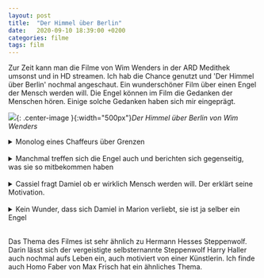 ```yaml
---
layout: post
title:  "Der Himmel über Berlin"
date:   2020-09-10 18:39:00 +0200
categories: filme
tags: film
---
```




Zur Zeit kann man die Filme von Wim Wenders in der ARD Medithek umsonst und in HD streamen. Ich hab die Chance genutzt und 'Der Himmel über Berlin' nochmal angeschaut. Ein wunderschöner Film über einen Engel der Mensch werden will. Die Engel können im Film die Gedanken der Menschen hören. Einige solche Gedanken haben sich mir eingeprägt.

![]({{'/assets/images/himmelueberberlin.jpg'}}){: .center-image }{:width="500px"}*Der Himmel über Berlin von Wim Wenders*

<details>
<summary>Monolog eines Chaffeurs über Grenzen</summary>
Gibt es noch Grenzen? Mehr denn je. Jede Straße hat ihren eigenen Grenzbalken, oder Grenzstrich. Zwischen den einzelnen Grundstücken gibt es einen Niemandslandstreifen, getarnt durch eine Hecke oder einen Wassergraben.
Wer da hineingerät, überfällt spanische Reiter da. Oder wird getroffen vom Laserstrahl. Die Forellen im Wasser sind in Wirklichkeit Zitterrochen. Jeder Hausherr oder auch Wohnungseigentümer nagelt sein Namensschild als Wappen an die Tür und studiert die Morgenzeitung als Weltherrscher. Das deutsche Volk ist in so viele Kleinstaaten zerfallen als es einzelne Menschen gibt. Und die einzelnen Staatsgebilde sind beweglich.
Jeder trägt das seine mit sich herum und verlangt eine Übertrittsgebür, wenn ein anderer es betreten will in Form einer in Bernstein eingeschlossenen Fliege oder eines Bocksbeutels.
Das nur für die Grenze, aber weiter ins Innere eines jeden Kleinstaates kommt man nur mit den jeweiligen Losungswörtern.
Die Deutsche Seele der Gegenwart erobert nur der und kann nur der führen, der jedem einzelnen Kleinstaatler mit dessen paar Losungswörtern kommt. Zum Glück ist gegenwärtig niemand in der Lage dazu. So schwärmt jeder für sich ins Ausland und läßt in allen Himmelsrichtungen seinen Einmannsreichswipfel flattern. Auch seine Kinder schütteln schon die Nase und ziehen ihre Scheiße in Kreisen um sich.
</details>
<br>

<details>
<summary>Manchmal treffen sich die Engel auch und berichten sich gegenseitig, was sie so mitbekommen haben</summary>
Cassiel: Sonnenaufgang 7 Uhr 22. Sonnenuntergang 16 Uhr 28. Mondaufgang 19 Uhr 04, Monduntergang, Wasserstand von Havel und Spree. Vor zwanzig Jahren stürzte ein sowjetischer Düsenjäger nahe der Spanndauerheerstraße in den Stößensee.
Vor 50 Jahren war...
Damiel: die Olympiade.
Cassiel: Vor 200 Jahren überflog Nicolas Francois Blanchard die Stadt in einem Heißluftballon.
Damiel: Das haben die Flüchtlinge neulich auch getan.
Cassiel: Und heute: in der Lilienthaler Chausee ist einer gegangen, ist dann immer langsamer geworden und dann über die Schulter ins Leere geschaut.
Im Postamt 44 hat einer, der heute Schluß machen will, auf all seine Abschiedsbriefe Sondermarken geklebt. Auf jede eine andere. Und hat dann draußen auf dem Marianenplatz mit einem amerikanischen Soldaten Englisch geredet, zum ersten Mal seit seiner Schulzeit, und zwar fließend.
In der Strafanstalt Plötzensee hat ein Häftling, bevor er mit dem Kopf gegen die Wand gerannt ist, 'JETZT' gesagt. An der U-Bahn Station 2 rief der Beamte statt des Stationsnames plötzlich das Feuerland aus.
Damiel: Schön.
Cassiel: In den Rebergen las ein alter Man einem Kind aus der Odysee vor und der kleine Zuhörer, der dabei ganz zu blinzeln aufhörte. Und du, was hast du zu erzählen?
Damiel: Eine Passantin, die mitten im Regen den Schirm zusammenklappte - und sich naß werden ließ.
Ein Schüler, der seinem Lehrer beschrieb, wie ein Farn aus der Erde wächst. Und der staunende Lehrer.
Eine Blinde, die nach ihrer Uhr tastete, als sie mich spürte. Es ist herrlich, nur geistig zu leben und Tag für Tag für die Ewigkeit von den Leuten rein was Geistiges zu bezeugen. Aber manchmal wird mir meine ewige Geistesexistenz zu viel. Ich möchte da nicht mehr so ewig drüberschweben. Ich möchte ein Gewicht an mir spüren, das die Grenzenlosigkeit an mir aufhebt und mich erdfest macht.
</details>
<br>

<details>
<summary>Cassiel fragt Damiel ob er wirklich Mensch werden will. Der erklärt seine Motivation. </summary>
Cassiel: "Und du willst wirklich?"
Damiel: "Ja. Mir selber eine Geschichte erstreiten. Was ich weiß von meinem zeitlosen Herabschauen verwandeln ins Aushalten eines jähen Anblicks, eines kurzen Aufschreies, eines stechenden Geruchs. - Ich bin schließlich lange genug draußen gewesen, lang genug abwesend, lang genug aus der Welt.
Hinein in die Weltgeschichte. - Oder auch nur einen Apfel in die Hand genommen. Schau, die Feder dort auf dem Wasser! Schon verschwunden. Schau die Bremsspuren auf dem Asphalt! Und jetzt die Zigarettenkippe, wie sie dahin rollt. Und wie der vorzeitliche Fluß versiegt und nur noch die heutigen Regenlachen zittern.
Weg mit der Welt hinter der Welt!"
</details>
<br>

<details>
<summary>Kein Wunder, dass sich Damiel in Marion verliebt, sie ist ja selber ein Engel </summary>
Marion: "Ich könnte nicht sagen, wer ich bin. Ich habe nicht die geringste Ahnung von mir. Ich bin jemand ohne Herkunft, ohne Geschichte, ohne Land, und darauf bestehe ich.
Ich bin da, bin frei. Ich kann mir alles vorstellen, alles ist möglich. Ich brauche nur aufzuschauen und schon werde ich wieder - die Welt - jetzt, auf diesem Platz. Ein Gefühl von Glück, das ich immer behalten könnte."
</details>
<br>

Das Thema des Filmes ist sehr ähnlich zu Hermann Hesses Steppenwolf. Darin lässt sich der vergeistigte selbsternannte Steppenwolf Harry Haller auch nochmal aufs Leben ein, auch motiviert von einer Künstlerin. Ich finde auch Homo Faber von Max Frisch hat ein ähnliches Thema.

